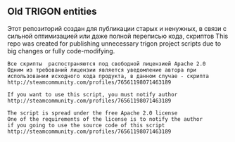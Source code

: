 ## Old TRIGON entities
Этот репозиторий создан для публикации старых и ненужных, в связи с сильной оптимизацией или даже полной переписью кода, скриптов
This repo was created for publishing unnecessary trigon project scripts due to big changes or fully code-modifying.

    Все скрипты  распостраняются под свободной лицензией Apache 2.0
    Одним из требований лицензии является уведомление автора при
    использовании исходного кода продукта, в данном случае - скрипта
    http://steamcommunity.com/profiles/76561198071463189
    
    If you want to use this script, you must notify author
    http://steamcommunity.com/profiles/76561198071463189
    
    The script is spread under the free Apache 2.0 license
    One of the requirements of the license is to notify the author
    if you going to use the source code of this script
    http://steamcommunity.com/profiles/76561198071463189
